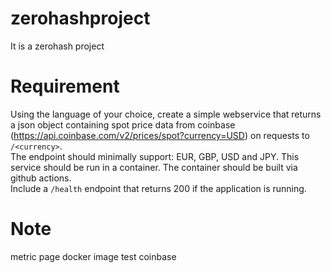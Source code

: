 # zerohashproject
It is a zerohash project

# Requirement
Using the language of your choice, create a simple webservice that returns a json object containing spot price data from coinbase (https://api.coinbase.com/v2/prices/spot?currency=USD) on requests to `/<currency>`.   
The endpoint should minimally support: EUR, GBP, USD and JPY. This service should be run in a container. The container should be built via github actions.   
Include a `/health` endpoint that returns 200 if the application is running.   

# Note
metric page
docker image
test coinbase


